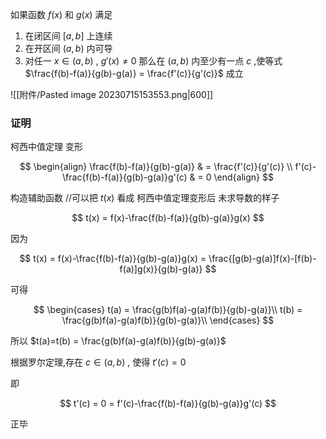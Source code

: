 


如果函数 $f(x)$ 和 $g(x)$ 满足 
1. 在闭区间 $[a,b]$ 上连续
2. 在开区间 $(a,b)$ 内可导
3. 对任一 $x \in (a,b)$ , $g'(x)≠0$
那么在 $(a,b)$ 内至少有一点 $c$ ,使等式 $\frac{f(b)-f(a)}{g(b)-g(a)} = \frac{f'(c)}{g'(c)}$ 成立

![[附件/Pasted image 20230715153553.png|600]]

### 证明

柯西中值定理 变形

$$ \begin{align} \frac{f(b)-f(a)}{g(b)-g(a)} & = \frac{f'(c)}{g'(c)} \\ f'(c)-\frac{f(b)-f(a)}{g(b)-g(a)}g'(c) & = 0 \end{align} $$

构造辅助函数 //可以把 $t(x)$ 看成 柯西中值定理变形后 未求导数的样子

$$ t(x) = f(x)-\frac{f(b)-f(a)}{g(b)-g(a)}g(x) $$

因为

$$ t(x) = f(x)-\frac{f(b)-f(a)}{g(b)-g(a)}g(x) = \frac{[g(b)-g(a)]f(x)-[f(b)-f(a)]g(x)}{g(b)-g(a)} $$

可得

$$ \begin{cases} t(a) = \frac{g(b)f(a)-g(a)f(b)}{g(b)-g(a)}\\ t(b) = \frac{g(b)f(a)-g(a)f(b)}{g(b)-g(a)}\\ \end{cases} $$

所以 $t(a)=t(b) = \frac{g(b)f(a)-g(a)f(b)}{g(b)-g(a)}$

根据罗尔定理,存在 $c \in (a,b)$ , 使得 $t'(c) = 0$

即

$$ t'(c) = 0 = f'(c)-\frac{f(b)-f(a)}{g(b)-g(a)}g'(c) $$

正毕
